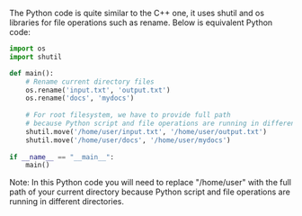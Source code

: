 The Python code is quite similar to the C++ one, it uses shutil and os libraries for file operations such as rename. Below is equivalent Python code:

```python
import os
import shutil

def main():
    # Rename current directory files
    os.rename('input.txt', 'output.txt')
    os.rename('docs', 'mydocs')
    
    # For root filesystem, we have to provide full path 
    # because Python script and file operations are running in different directories
    shutil.move('/home/user/input.txt', '/home/user/output.txt')
    shutil.move('/home/user/docs', '/home/user/mydocs')    
        
if __name__ == "__main__":
    main()
```

Note: In this Python code you will need to replace "/home/user" with the full path of your current directory because Python script and file operations are running in different directories.

